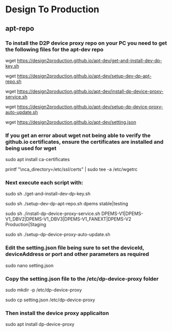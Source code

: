 # Design To Production
## apt-repo

### To install the D2P device proxy repo on your PC you need to get the following files for the apt-dev repo
wget https://design2production.github.io/apt-dev/get-and-install-dev-dp-key.sh

wget https://design2production.github.io/apt-dev/setup-dev-dp-apt-repo.sh

wget https://design2production.github.io/apt-dev/install-dp-device-proxy-service.sh

wget https://design2production.github.io/apt-dev/setup-dp-device-proxy-auto-update.sh

wget https://design2production.github.io/apt-dev/setting.json

### If you get an error about wget not being able to verify the github.io certificates, ensure the certificates are installed and being used for wget
sudo apt install ca-certificates

printf "\nca_directory=/etc/ssl/certs" | sudo tee -a /etc/wgetrc

### Next execute each script with:
sudo sh ./get-and-install-dev-dp-key.sh

sudo sh ./setup-dev-dp-apt-repo.sh dpems stable|testing

sudo sh ./install-dp-device-proxy-service.sh DPEMS-V1|DPEMS-V1_DBV2|DPEMS-V1_DBV3|DPEMS-V1_FANEXT|DPEMS-V2 Production|Staging

sudo sh ./setup-dp-device-proxy-auto-update.sh

### Edit the setting.json file being sure to set the deviceId, deviceAddress or port and other parameters as required
sudo nano setting.json

### Copy the setting.json file to the /etc/dp-device-proxy folder
sudo mkdir -p /etc/dp-device-proxy

sudo cp setting.json /etc/dp-device-proxy

### Then install the device proxy applicaiton
sudo apt install dp-device-proxy



